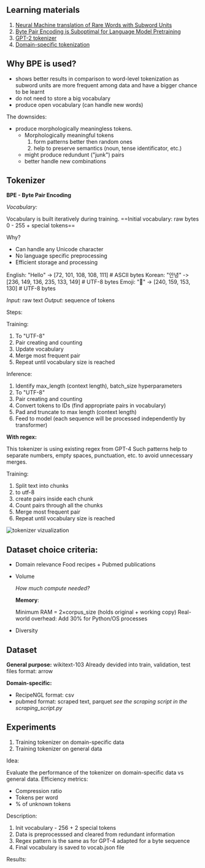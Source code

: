 ## Learning materials

1. [Neural Machine translation of Rare Words with Subword Units](https://arxiv.org/pdf/1508.07909)
2. [Byte Pair Encoding is Suboptimal for Language Model Pretraining](https://arxiv.org/pdf/2004.03720)
3. [GPT-2 tokenizer](https://github.com/openai/gpt-2/blob/master/src/encoder.py)
4. [Domain-specific tokenization](https://arxiv.org/html/2405.09395v2)

## Why BPE is used?

- shows better results in comparison to word-level tokenization as subword units are more frequent among data and have a bigger chance to be learnt
- do not need to store a big vocabulary
- produce open vocabulary (can handle new words)

The downsides:

- produce morphologically meaningless tokens.
  - Morphologically meaningful tokens
    1. form patterns better then random ones
    2. help to preserve semantics (noun, tense identificator, etc.)
  - might produce redundunt ("junk") pairs
  - better handle new combinations

## Tokenizer

**BPE - Byte Pair Encoding**

_Vocabulary:_

Vocabulary is built iteratively during training.
==Initial vocabulary: raw bytes 0 - 255 + special tokens==

Why?

- Can handle any Unicode character
- No language specific preprocessing
- Efficient storage and processing

English: "Hello" -> [72, 101, 108, 108, 111] # ASCII bytes
Korean: "안녕" -> [236, 149, 136, 235, 133, 149] # UTF-8 bytes
Emoji: "🙂" -> [240, 159, 153, 130] # UTF-8 bytes

_Input:_ raw text
_Output:_ sequence of tokens

Steps:

Training:

1. To "UTF-8"
2. Pair creating and counting
3. Update vocabulary
4. Merge most frequent pair
5. Repeat until vocabulary size is reached

Inference:

1. Identify max_length (context length), batch_size hyperparameters
2. To "UTF-8"
3. Pair creating and counting
4. Convert tokens to IDs (find appropriate pairs in vocabulary)
5. Pad and truncate to max length (context length)
6. Feed to model (each sequence will be processed independently by transformer)

**With regex:**

This tokenizer is using existing regex from GPT-4
Such patterns help to separate numbers, empty spaces, punctuation, etc. to avoid unnecessary merges.

Training:

1. Split text into chunks
2. to utf-8
3. create pairs inside each chunk
4. Count pairs through all the chunks
5. Merge most frequent pair
6. Repeat until vocabulary size is reached

![tokenizer vizualization](../img/tokenization.png)

## Dataset choice criteria:

- Domain relevance
  Food recipes + Pubmed publications
- Volume

  _How much compute needed?_

  **Memory**:

  Minimum RAM = 2×corpus_size (holds original + working copy)
  Real-world overhead: Add 30% for Python/OS processes

- Diversity

## Dataset

**General purpose:** wikitext-103
Already devided into train, validation, test files
format: arrow

**Domain-specific:**

- RecipeNGL
  format: csv
- pubmed
  format: scraped text, parquet
  _see the scraping script in the scraping_script.py_

## Experiments

1. Training tokenizer on domain-specific data
2. Training tokenizer on general data

Idea:

Evaluate the performance of the tokenizer on domain-specific data vs general data.
Efficiency metrics:

- Compression ratio
- Tokens per word
- % of unknown tokens

Description:

1. Init vocabulary - 256 + 2 special tokens
2. Data is preprocesssed and cleared from redundant information
3. Regex pattern is the same as for GPT-4 adapted for a byte sequence
4. Final vocabulary is saved to vocab.json file

Results:

